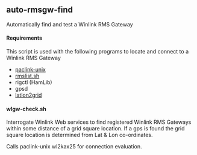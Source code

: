## auto-rmsgw-find
Automatically find and test  a Winlink RMS Gateway

#### Requirements

This script is used with the following programs to locate and connect to a Winlink RMS Gateway

* [paclink-unix](https://github.com/nwdigitalradio/paclink-unix)
* [rmslist.sh](https://github.com/nwdigitalradio/n7nix/blob/master/bin/rmslist.sh)
* rigctl (HamLib)
* gpsd
* [latlon2grid](https://github.com/n7nix/auto-rmsgw-find/tree/master/gridsq)

#### wlgw-check.sh

Interrogate Winlink Web services to find registered Winlink RMS Gateways within some distance of a grid square location.
If a gps is found the grid square location is determined from Lat & Lon co-ordinates.

Calls paclink-unix wl2kax25 for connection evaluation.

